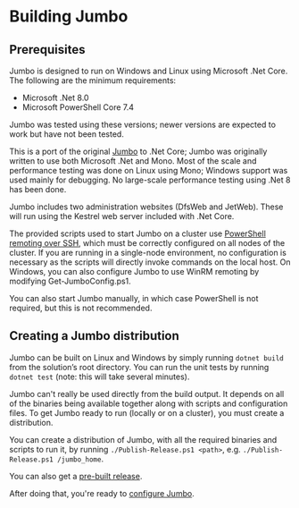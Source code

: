 # Building Jumbo

## Prerequisites

Jumbo is designed to run on Windows and Linux using Microsoft .Net Core. The
following are the minimum requirements:

- Microsoft .Net 8.0
- Microsoft PowerShell Core 7.4

Jumbo was tested using these versions; newer versions are expected to work but
have not been tested.

This is a port of the original [Jumbo](https://github.com/SvenGroot/Jumbo) to
.Net Core; Jumbo was originally written to use both Microsoft .Net and Mono.
Most of the scale and performance testing was done on Linux using Mono; Windows
support was used mainly for debugging. No large-scale performance testing using
.Net 8 has been done.

Jumbo includes two administration websites (DfsWeb and JetWeb). These will run
using the Kestrel web server included with .Net Core.

The provided scripts used to start Jumbo on a cluster use [PowerShell remoting over SSH](https://docs.microsoft.com/en-us/powershell/scripting/learn/remoting/ssh-remoting-in-powershell-core?view=powershell-6),
which must be correctly configured on all nodes of the cluster. If you are
running in a single-node environment, no configuration is necessary as the
scripts will directly invoke commands on the local host. On Windows, you can
also configure Jumbo to use WinRM remoting by modifying Get-JumboConfig.ps1.

You can also start Jumbo manually, in which case PowerShell is not required,
but this is not recommended.

## Creating a Jumbo distribution

Jumbo can be built on Linux and Windows by simply running `dotnet build` from
the solution’s root directory. You can run the unit tests by running `dotnet test`
(note: this will take several minutes).

Jumbo can't really be used directly from the build output. It depends on all
of the binaries being available together along with scripts and configuration
files. To get Jumbo ready to run (locally or on a cluster), you must create a
distribution.

You can create a distribution of Jumbo, with all the required binaries and
scripts to run it, by running `./Publish-Release.ps1 <path>`, e.g.
`./Publish-Release.ps1 /jumbo_home`.

You can also get a [pre-built release](https://github.com/SvenGroot/JumboCore/releases).

After doing that, you're ready to [configure Jumbo](Configuration.md).
